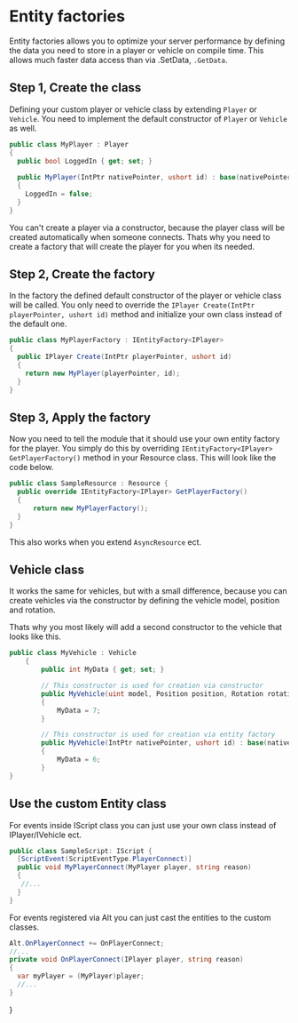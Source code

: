 # Entity factories

Entity factories allows you to optimize your server performance by defining the data you need to store in a player or vehicle on compile time. This allows much faster data access than via .SetData, ```.GetData```.

## Step 1, Create the class

Defining your custom player or vehicle class by extending ```Player``` or ```Vehicle```.
You need to implement the default constructor of ```Player``` or ```Vehicle``` as well. 

```csharp
public class MyPlayer : Player
{
  public bool LoggedIn { get; set; }
  
  public MyPlayer(IntPtr nativePointer, ushort id) : base(nativePointer, id)
  {
    LoggedIn = false;
  }
}
```

You can't create a player via a constructor, because the player class will be created automatically when someone connects.
Thats why you need to create a factory that will create the player for you when its needed.

## Step 2, Create the factory

In the factory the defined default constructor of the player or vehicle class will be called.
You only need to override the ```IPlayer Create(IntPtr playerPointer, ushort id)``` method and initialize your own class instead of the default one.

```csharp
public class MyPlayerFactory : IEntityFactory<IPlayer>
{
  public IPlayer Create(IntPtr playerPointer, ushort id)
  {
    return new MyPlayer(playerPointer, id);
  }
}
```

## Step 3, Apply the factory

Now you need to tell the module that it should use your own entity factory for the player.
You simply do this by overriding ```IEntityFactory<IPlayer> GetPlayerFactory()``` method in your Resource class.
This will look like the code below.

```csharp
public class SampleResource : Resource {
  public override IEntityFactory<IPlayer> GetPlayerFactory()
  {
      return new MyPlayerFactory();
  }
}
```

This also works when you extend ```AsyncResource``` ect.

## Vehicle class

It works the same for vehicles, but with a small difference, because you can create vehicles via the constructor by defining the vehicle model, position and rotation.

Thats why you most likely will add a second constructor to the vehicle that looks like this.

```csharp
public class MyVehicle : Vehicle
    {
        public int MyData { get; set; }

        // This constructor is used for creation via constructor
        public MyVehicle(uint model, Position position, Rotation rotation) : base(model, position, rotation)
        {
            MyData = 7;
        }

        // This constructor is used for creation via entity factory
        public MyVehicle(IntPtr nativePointer, ushort id) : base(nativePointer, id)
        {
            MyData = 6;
        }
}
```

## Use the custom Entity class

For events inside IScript class you can just use your own class instead of IPlayer/IVehicle ect.

```csharp
public class SampleScript: IScript {
  [ScriptEvent(ScriptEventType.PlayerConnect)]
  public void MyPlayerConnect(MyPlayer player, string reason)
  {
   //...
  }
}
```

For events registered via Alt you can just cast the entities to the custom classes.

```csharp
Alt.OnPlayerConnect += OnPlayerConnect;
//...
private void OnPlayerConnect(IPlayer player, string reason)
{
  var myPlayer = (MyPlayer)player;
  //...
}
```

}
